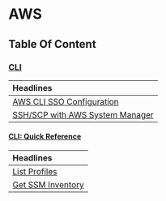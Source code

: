 # AWS

## Table Of Content

### [CLI](https://notebook.antoinethebuilder.com/cloud/aws/cli)

| Headlines |
| :--- |
| [AWS CLI SSO Configuration](https://notebook.antoinethebuilder.com/cloud/aws/cli#aws-cli-sso-configuration) |
| [SSH/SCP with AWS System Manager](https://notebook.antoinethebuilder.com/cloud/aws/cli#ssh-scp-with-system-manager) |

#### [CLI: Quick Reference](https://notebook.antoinethebuilder.com/cloud/aws/cli/quick-ref)

| Headlines |
| :--- |
| [List Profiles](https://notebook.antoinethebuilder.com/cloud/aws/cli/quick-ref#list-profiles) |
| [Get SSM Inventory](https://notebook.antoinethebuilder.com/cloud/aws/cli/quick-ref#get-inventory) |



